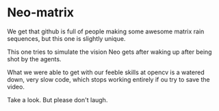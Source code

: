 # Neo-matrix

We get that github is full of people making some awesome matrix rain sequences, but this one is slightly unique.

This one tries to simulate the vision Neo gets after waking up after being shot by the agents.

What we were able to get with our feeble skills at opencv is a watered down, very slow code, which stops working entirely if ou try to save the video.

Take a look.
But please don't laugh.
